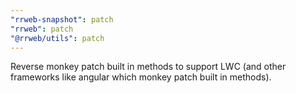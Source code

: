 ```yaml
---
"rrweb-snapshot": patch
"rrweb": patch
"@rrweb/utils": patch
---
```


Reverse monkey patch built in methods to support LWC (and other frameworks like angular which monkey patch built in methods).
